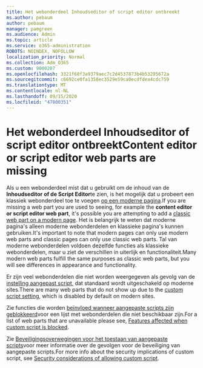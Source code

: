 ```yaml
---
title: Het webonderdeel Inhoudseditor of script editor ontbreekt
ms.author: pebaum
author: pebaum
manager: pamgreen
ms.audience: Admin
ms.topic: article
ms.service: o365-administration
ROBOTS: NOINDEX, NOFOLLOW
localization_priority: Normal
ms.collection: Adm_O365
ms.custom: 9000207
ms.openlocfilehash: 3321f68f3a9379aec7c2d4537873b4b53295672a
ms.sourcegitcommit: c6692ce0fa1358ec3529e59ca0ecdfdea4cdc759
ms.translationtype: MT
ms.contentlocale: nl-NL
ms.lasthandoff: 09/15/2020
ms.locfileid: "47800351"
---
```

# <a name="content-editor-or-script-editor-web-parts-are-missing"></a><span data-ttu-id="9eb05-102">Het webonderdeel Inhoudseditor of script editor ontbreekt</span><span class="sxs-lookup"><span data-stu-id="9eb05-102">Content editor or script editor web parts are missing</span></span>

<span data-ttu-id="9eb05-103">Als u een webonderdeel mist dat u gebruikt om de inhoud van de **Inhoudseditor of de Script Editor**te zien, is het mogelijk dat u probeert een klassiek webonderdeel toe te voegen [op een moderne pagina](https://support.office.com/article/classic-and-modern-web-part-experiences-3fdae6c3-8fc1-49ab-8708-8c104b882e64).</span><span class="sxs-lookup"><span data-stu-id="9eb05-103">If you are missing a web part you are used to seeing, for example the **content editor or script editor web part**, it's possible you are attempting to add a [classic web part on a modern page](https://support.office.com/article/classic-and-modern-web-part-experiences-3fdae6c3-8fc1-49ab-8708-8c104b882e64).</span></span> <span data-ttu-id="9eb05-104">Het is belangrijk te weten dat moderne pagina's alleen moderne webonderdelen en klassieke pagina's kunnen gebruiken.</span><span class="sxs-lookup"><span data-stu-id="9eb05-104">It's important to note that modern pages can only use modern web parts and classic pages can only use classic web parts.</span></span> <span data-ttu-id="9eb05-105">Tal van moderne webonderdelen voldoen dezelfde functies als klassieke webonderdelen, maar u ziet de verschillen in uiterlijk en functionaliteit.</span><span class="sxs-lookup"><span data-stu-id="9eb05-105">Many modern web parts fulfill the same purposes as classic web parts, but you will see differences in appearance and functionality.</span></span>

<span data-ttu-id="9eb05-106">Er zijn veel webonderdelen die niet worden weergegeven als gevolg van de [instelling aangepast script](https://docs.microsoft.com/sharepoint/allow-or-prevent-custom-script), dat standaard wordt uitgeschakeld op moderne sites.</span><span class="sxs-lookup"><span data-stu-id="9eb05-106">There are many web parts that do not show up due to the [custom script setting](https://docs.microsoft.com/sharepoint/allow-or-prevent-custom-script), which is disabled by default on modern sites.</span></span> 

<span data-ttu-id="9eb05-107">Zie functies die worden [beïnvloed wanneer aangepaste scripts zijn geblokkeerd](https://docs.microsoft.com/sharepoint/allow-or-prevent-custom-script#features-affected-when-custom-script-is-blocked)voor een lijst met webonderdelen die niet beschikbaar zijn.</span><span class="sxs-lookup"><span data-stu-id="9eb05-107">For a list of web parts that are unavailable please see, [Features affected when custom script is blocked](https://docs.microsoft.com/sharepoint/allow-or-prevent-custom-script#features-affected-when-custom-script-is-blocked).</span></span>

<span data-ttu-id="9eb05-108">Zie [Beveiligingsoverwegingen voor het toestaan van aangepaste scripts](https://docs.microsoft.com/sharepoint/security-considerations-of-allowing-custom-script)voor meer informatie over de gevolgen voor de beveiliging van aangepaste scripts.</span><span class="sxs-lookup"><span data-stu-id="9eb05-108">For more info about the security implications of custom script, see [Security considerations of allowing custom script](https://docs.microsoft.com/sharepoint/security-considerations-of-allowing-custom-script).</span></span>
